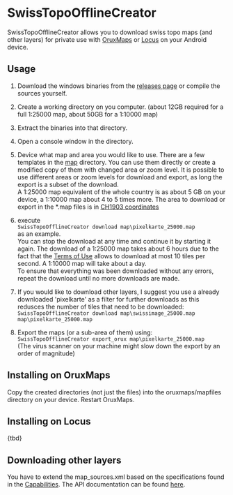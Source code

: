 # SwissTopoOfflineCreator

SwissTopoOfflineCreator allows you to download swiss topo maps (and other layers)
for private use with [OruxMaps](https://www.oruxmaps.com/cs/en/more/downloads) or
[Locus](https://www.locusmap.app/) on your Android device.

## Usage

1. Download the windows binaries from the [releases page](releases) or compile
   the sources yourself.

2. Create a working directory on you computer.
   (about 12GB required for a full 1:25000 map, about 50GB for a 1:10000 map)

3. Extract the binaries into that directory.

4. Open a console window in the directory.

5. Device what map and area you would like to use. There are a few templates in 
   the [map](map) directory. You can use them directly or create a modified copy
   of them with changed area or zoom level. It is possible to use different
   areas or zoom levels for download and export, as long the export is a subset
   of the download.\
   A 1:25000 map equivalent of the whole country is as about 5 GB on your
   device, a 1:10000 map about 4 to 5 times more.
   The area to download or export in the *.map files is in 
   [CH1903 coordinates](https://de.wikipedia.org/wiki/Schweizer_Landeskoordinaten#Umrechnung_WGS84_auf_CH1903)

6. execute \
   `SwissTopoOfflineCreator download map\pixelkarte_25000.map`\
   as an example.\
   You can stop the download at any time and continue it by starting it again.
   The download of a 1:25000 map takes about 6 hours due to the fact that the
   [Terms of Use](https://www.geo.admin.ch/en/general-terms-of-use-fsdi) allows
   to download at most 10 tiles per second. A 1:10000 map will take about a day.\
   To ensure that everything was been downloaded without any errors, repeat the
   download until no more downloads are made.

7. If you would like to download other layers, I suggest you use a already
   downloaded 'pixelkarte' as a filter for further downloads as this redusces
   the number of tiles that need to be downloaded:\
   `SwissTopoOfflineCreator download map\swissimage_25000.map map\pixelkarte_25000.map`

8. Export the maps (or a sub-area of them) using:\
   `SwissTopoOfflineCreator export_orux map\pixelkarte_25000.map`\
   (The virus scanner on your machine might slow down the export by an
   order of magnitude)

## Installing on OruxMaps

Copy the created directories (not just the files) into the oruxmaps/mapfiles
directory on your device. Restart OruxMaps.

## Installing on Locus
   
{tbd}

## Downloading other layers

You have to extend the map_sources.xml based on the specifications found in the
[Capabilities](https://wmts.geo.admin.ch/1.0.0/WMTSCapabilities.xml).
The API documentation can be found
[here](https://api3.geo.admin.ch/services/sdiservices.html#gettile).

